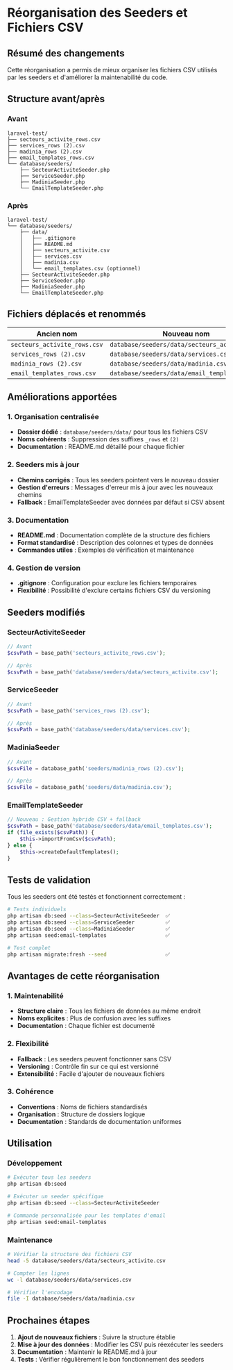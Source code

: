 # Réorganisation des Seeders et Fichiers CSV

## Résumé des changements

Cette réorganisation a permis de mieux organiser les fichiers CSV utilisés par les seeders et d'améliorer la maintenabilité du code.

## Structure avant/après

### Avant
```
laravel-test/
├── secteurs_activite_rows.csv
├── services_rows (2).csv
├── madinia_rows (2).csv
├── email_templates_rows.csv
└── database/seeders/
    ├── SecteurActiviteSeeder.php
    ├── ServiceSeeder.php
    ├── MadiniaSeeder.php
    └── EmailTemplateSeeder.php
```

### Après
```
laravel-test/
└── database/seeders/
    ├── data/
    │   ├── .gitignore
    │   ├── README.md
    │   ├── secteurs_activite.csv
    │   ├── services.csv
    │   ├── madinia.csv
    │   └── email_templates.csv (optionnel)
    ├── SecteurActiviteSeeder.php
    ├── ServiceSeeder.php
    ├── MadiniaSeeder.php
    └── EmailTemplateSeeder.php
```

## Fichiers déplacés et renommés

| Ancien nom | Nouveau nom | Seeder |
|------------|-------------|--------|
| `secteurs_activite_rows.csv` | `database/seeders/data/secteurs_activite.csv` | `SecteurActiviteSeeder` |
| `services_rows (2).csv` | `database/seeders/data/services.csv` | `ServiceSeeder` |
| `madinia_rows (2).csv` | `database/seeders/data/madinia.csv` | `MadiniaSeeder` |
| `email_templates_rows.csv` | `database/seeders/data/email_templates.csv` | `EmailTemplateSeeder` |

## Améliorations apportées

### 1. Organisation centralisée
- **Dossier dédié** : `database/seeders/data/` pour tous les fichiers CSV
- **Noms cohérents** : Suppression des suffixes `_rows` et `(2)`
- **Documentation** : README.md détaillé pour chaque fichier

### 2. Seeders mis à jour
- **Chemins corrigés** : Tous les seeders pointent vers le nouveau dossier
- **Gestion d'erreurs** : Messages d'erreur mis à jour avec les nouveaux chemins
- **Fallback** : EmailTemplateSeeder avec données par défaut si CSV absent

### 3. Documentation
- **README.md** : Documentation complète de la structure des fichiers
- **Format standardisé** : Description des colonnes et types de données
- **Commandes utiles** : Exemples de vérification et maintenance

### 4. Gestion de version
- **.gitignore** : Configuration pour exclure les fichiers temporaires
- **Flexibilité** : Possibilité d'exclure certains fichiers CSV du versioning

## Seeders modifiés

### SecteurActiviteSeeder
```php
// Avant
$csvPath = base_path('secteurs_activite_rows.csv');

// Après
$csvPath = base_path('database/seeders/data/secteurs_activite.csv');
```

### ServiceSeeder
```php
// Avant
$csvPath = base_path('services_rows (2).csv');

// Après
$csvPath = base_path('database/seeders/data/services.csv');
```

### MadiniaSeeder
```php
// Avant
$csvFile = database_path('seeders/madinia_rows (2).csv');

// Après
$csvFile = database_path('seeders/data/madinia.csv');
```

### EmailTemplateSeeder
```php
// Nouveau : Gestion hybride CSV + fallback
$csvPath = base_path('database/seeders/data/email_templates.csv');
if (file_exists($csvPath)) {
    $this->importFromCsv($csvPath);
} else {
    $this->createDefaultTemplates();
}
```

## Tests de validation

Tous les seeders ont été testés et fonctionnent correctement :

```bash
# Tests individuels
php artisan db:seed --class=SecteurActiviteSeeder  ✅
php artisan db:seed --class=ServiceSeeder          ✅
php artisan db:seed --class=MadiniaSeeder          ✅
php artisan seed:email-templates                   ✅

# Test complet
php artisan migrate:fresh --seed                   ✅
```

## Avantages de cette réorganisation

### 1. Maintenabilité
- **Structure claire** : Tous les fichiers de données au même endroit
- **Noms explicites** : Plus de confusion avec les suffixes
- **Documentation** : Chaque fichier est documenté

### 2. Flexibilité
- **Fallback** : Les seeders peuvent fonctionner sans CSV
- **Versioning** : Contrôle fin sur ce qui est versionné
- **Extensibilité** : Facile d'ajouter de nouveaux fichiers

### 3. Cohérence
- **Conventions** : Noms de fichiers standardisés
- **Organisation** : Structure de dossiers logique
- **Documentation** : Standards de documentation uniformes

## Utilisation

### Développement
```bash
# Exécuter tous les seeders
php artisan db:seed

# Exécuter un seeder spécifique
php artisan db:seed --class=SecteurActiviteSeeder

# Commande personnalisée pour les templates d'email
php artisan seed:email-templates
```

### Maintenance
```bash
# Vérifier la structure des fichiers CSV
head -5 database/seeders/data/secteurs_activite.csv

# Compter les lignes
wc -l database/seeders/data/services.csv

# Vérifier l'encodage
file -I database/seeders/data/madinia.csv
```

## Prochaines étapes

1. **Ajout de nouveaux fichiers** : Suivre la structure établie
2. **Mise à jour des données** : Modifier les CSV puis réexécuter les seeders
3. **Documentation** : Maintenir le README.md à jour
4. **Tests** : Vérifier régulièrement le bon fonctionnement des seeders
